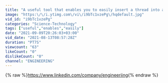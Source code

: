 ```yaml
---
title: "A useful tool that enables you to easily insert a thread into a needle #engineering #useful"
image: "https:\/\/i.ytimg.com\/vi\/i9bTc1vzePg\/hqdefault.jpg"
vid_id: "i9bTc1vzePg"
categories: "Science-Technology"
tags: ["useful","enables","easily"]
date: "2021-09-09T20:26:03+03:00"
vid_date: "2021-08-13T08:57:28Z"
duration: "PT7S"
viewcount: "63"
likeCount: "0"
dislikeCount: "0"
channel: "ENGINEERING"
---
```

{% raw %}<a rel="nofollow" target="blank" href="https://www.linkedin.com/company/engineeriing">https://www.linkedin.com/company/engineeriing</a>{% endraw %}
